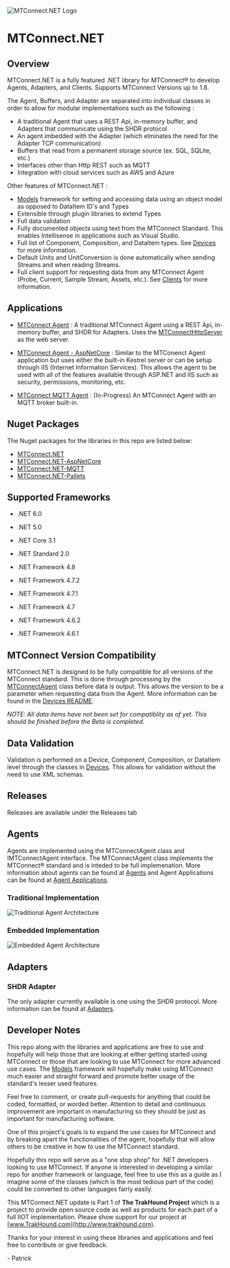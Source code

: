 ![MTConnect.NET Logo](https://raw.githubusercontent.com/TrakHound/MTConnect.NET/master/img/mtconnect-net-02-md.png) 

# MTConnect.NET

## Overview
MTConnect.NET is a fully featured .NET library for MTConnect® to develop Agents, Adapters, and Clients. Supports MTConnect Versions up to 1.8.

The Agent, Buffers, and Adapter are separated into individual classes in order to allow for modular implementations such as the following : 

- A traditional Agent that uses a REST Api, in-memory buffer, and Adapters that communicate using the SHDR protocol
- An agent imbedded with the Adapter (which elminates the need for the Adapter TCP communication)
- Buffers that read from a permanent storage source (ex. SQL, SQLite, etc.)
- Interfaces other than Http REST such as MQTT
- Integration with cloud services such as AWS and Azure

Other features of MTConnect.NET :
- [Models](https://github.com/TrakHound/MTConnect.NET/tree/master/src/MTConnect.NET/Models) framework for setting and accessing data using an object model as opposed to DataItem ID's and Types
- Extensible through plugin libraries to extend Types
- Full data validation
- Fully documented objects using text from the MTConnect Standard. This enables Intellisense in applications such as Visual Studio.
- Full list of Component, Composition, and DataItem types. See [Devices](https://github.com/TrakHound/MTConnect.NET/tree/master/src/MTConnect.NET/Devices) for more information.
- Default Units and UnitConversion is done automatically when sending Streams and when reading Streams.
- Full client support for requesting data from any MTConnect Agent (Probe, Current, Sample Stream, Assets, etc.). See [Clients](https://github.com/TrakHound/MTConnect.NET/tree/master/src/MTConnect.NET/Clients/Rest) for more information.

## Applications
- [MTConnect Agent](https://github.com/TrakHound/MTConnect.NET/tree/master/applications/Agents/MTConnect-Agent) : A traditional MTConnect Agent using a REST Api, in-memory buffer, and SHDR for Adapters. Uses the [MTConnectHttpServer](https://github.com/TrakHound/MTConnect.NET/tree/master/src/MTConnect.NET/Http/MTConnectHttpServer.cs) as the  web server.

- [MTConnect Agent - AspNetCore](https://github.com/TrakHound/MTConnect.NET/tree/master/applications/Agents/MTConnect-Agent-AspNetCore) : Similar to the MTConenct Agent application but uses either the built-in Kestrel server or can be setup through IIS (Internet Information Services). This allows the agent to be used with all of the features available through ASP.NET and IIS such as security, permissions, monitoring, etc.

- [MTConnect MQTT Agent](https://github.com/TrakHound/MTConnect.NET/tree/master/applications/Agents/MTConnect-Agent-MQTT) : (In-Progress) An MTConnect Agent with an MQTT broker built-in.

## Nuget Packages
The Nuget packages for the libraries in this repo are listed below:
- [MTConnect.NET](https://www.nuget.org/packages/MTConnect.NET/)
- [MTConnect.NET-AspNetCore](https://www.nuget.org/packages/MTConnect.NET-AspNetCore/)
- [MTConnect.NET-MQTT](https://www.nuget.org/packages/MTConnect.NET-MQTT/)
- [MTConnect.NET-Pallets](https://www.nuget.org/packages/MTConnect.NET-Pallets/)

## Supported Frameworks
- .NET 6.0
- .NET 5.0
- .NET Core 3.1

- .NET Standard 2.0

- .NET Framework 4.8
- .NET Framework 4.7.2
- .NET Framework 4.7.1
- .NET Framework 4.7
- .NET Framework 4.6.2
- .NET Framework 4.6.1

## MTConnect Version Compatibility
MTConnect.NET is designed to be fully compatible for all versions of the MTConnect standard. This is done through processing by the [MTConnectAgent](https://github.com/TrakHound/MTConnect.NET/tree/master/src/MTConnect.NET/Agents/MTConnectAgent.cs) class before data is output. This allows the version to be a parameter when requesting data from the Agent. More information can be found in the [Devices README](https://github.com/TrakHound/MTConnect.NET/tree/master/src/MTConnect.NET/Devices/README.md).

*NOTE: All data items have not been set for compatiblity as of yet. This should be finished before the Beta is completed.*

## Data Validation
Validation is performed on a Device, Component, Composition, or DataItem level through the classes in [Devices](https://github.com/TrakHound/MTConnect.NET/tree/master/src/MTConnect.NET/Devices). This allows for validation without the need to use XML schemas.

## Releases
Releases are available under the Releases tab

## Agents
Agents are implemented using the MTConnectAgent class and IMTConnectAgent interface. The MTConnectAgent class implements the MTConnect® standard and is inteded to be full implemenation. More information about agents can be found at [Agents](https://github.com/TrakHound/MTConnect.NET/tree/master/src/MTConnect.NET/Agents) and Agent Applications can be found at [Agent Applications](https://github.com/TrakHound/MTConnect.NET/tree/master/applications/Agents).

### Traditional Implementation
![Traditional Agent Architecture](https://raw.githubusercontent.com/TrakHound/MTConnect.NET/master/img/Traditional-Architecture-Diagram.png) 

### Embedded Implementation
![Embedded Agent Architecture](https://raw.githubusercontent.com/TrakHound/MTConnect.NET/master/img/Embedded-Architecture-Diagram.png) 

## Adapters
### SHDR Adapter
The only adapter currently available is one using the SHDR protocol. More information can be found at [Adapters](https://github.com/TrakHound/MTConnect.NET/tree/master/src/MTConnect.NET/Adapters/Shdr).

## Developer Notes
This repo along with the libraries and applications are free to use and hopefully will help those that are looking at either getting started using MTConnect or those that are looking to use MTConnect for more advanced use cases. The [Models](https://github.com/TrakHound/MTConnect.NET/tree/master/src/MTConnect.NET/Models) framework will hopefully make using MTConnect much easier and straight forward and promote better usage of the standard's lesser used features.

Feel free to comment, or create pull-requests for anything that could be coded, formatted, or worded better. Attention to detail and continuous improvement are important in manufacturing so they should be just as important for manufacturing software.

One of this project's goals is to expand the use cases for MTConnect and by breaking apart the functionalities of the agent, hopefully that will allow others to be creative in how to use the MTConnect standard.

Hopefully this repo will serve as a "one stop shop" for .NET developers looking to use MTConnect. If anyone is interested in developing a similar repo for another framework or language, feel free to use this as a guide as I imagine some of the classes (which is the most tedious part of the code) could be converted to other languages fairly easily.

This MTConnect.NET update is Part 1 of **The TrakHound Project** which is a project to provide open source code as well as products for each part of a full IIOT implementation. Please show support for our project at [www.TrakHound.com](http://www.trakhound.com).

Thanks for your interest in using these libraries and applications and feel free to contribute or give feedback.

\- Patrick
